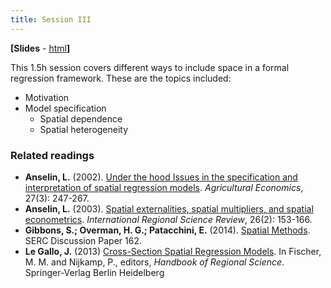 ```yaml
---
title: Session III
---
```


**[Slides** - [html](../revealjs/intro_reg1.html)**]**

This 1.5h session covers different ways to include space in a formal
regression framework. These are the topics included:

* Motivation
* Model specification
    * Spatial dependence
    * Spatial heterogeneity

### Related readings

- **Anselin, L.** (2002). [Under the hood Issues in the specification and interpretation of spatial regression models](http://onlinelibrary.wiley.com/doi/10.1111/j.1574-0862.2002.tb00120.x/abstract). *Agricultural Economics*, 27(3): 247-267.
- **Anselin, L.** (2003). [Spatial externalities, spatial multipliers, and spatial econometrics](http://irx.sagepub.com/content/26/2/153.short). *International Regional Science Review*, 26(2): 153-166.
- **Gibbons, S.; Overman, H. G.; Patacchini, E.** (2014). [Spatial Methods](http://www.spatialeconomics.ac.uk/textonly/SERC/publications/download/sercdp0162.pdf). SERC Discussion Paper 162.
- **Le Gallo, J.** (2013) [Cross-Section Spatial Regression Models](http://link.springer.com/referenceworkentry/10.1007/978-3-642-23430-9_85). In Fischer, M. M. and Nijkamp, P., editors, *Handbook of Regional Science*. Springer-Verlag Berlin Heidelberg


